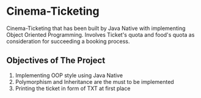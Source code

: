 # Cinema-Ticketing
Cinema-Ticketing that has been built by Java Native with implementing Object Oriented Programming. Involves Ticket's quota and food's quota as consideration for succeeding a booking process. 

## Objectives of The Project
1. Implementing OOP style using Java Native
2. Polymorphism and Inheritance are the must to be implemented
3. Printing the ticket in form of TXT at first place
